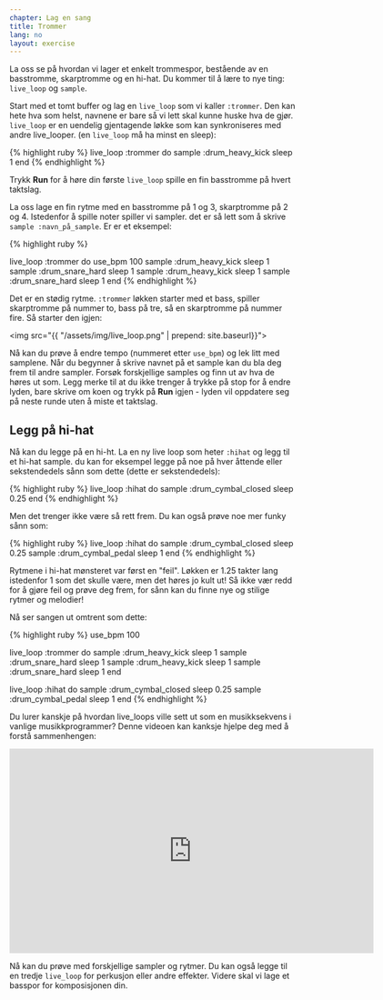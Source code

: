 ```yaml
---
chapter: Lag en sang
title: Trommer
lang: no
layout: exercise
---
```


La oss se på hvordan vi lager et enkelt trommespor, bestående av en basstromme, skarptromme og en hi-hat. Du kommer til å lære to nye ting: `live_loop` og `sample`.

Start med et tomt buffer og lag en `live_loop` som vi kaller `:trommer`. Den kan hete hva som helst, navnene er bare så vi lett skal kunne huske hva de gjør. `live_loop` er en uendelig gjentagende løkke som kan synkroniseres med andre live_looper. (en `live_loop` må ha minst en sleep):

{% highlight ruby %}
live_loop :trommer do
  sample :drum_heavy_kick
  sleep 1
end
{% endhighlight %}

Trykk **Run** for å høre din første `live_loop` spille en fin basstromme på hvert taktslag. 

La oss lage en fin rytme med en basstromme på 1 og 3, skarptromme på 2 og 4. Istedenfor å spille noter spiller vi sampler. det er så lett som å skrive `sample :navn_på_sample`. Er er et eksempel:

{% highlight ruby %}

live_loop :trommer do
  use_bpm 100
  sample :drum_heavy_kick
  sleep 1
  sample :drum_snare_hard
  sleep 1
  sample :drum_heavy_kick
  sleep 1
  sample :drum_snare_hard
  sleep 1
end
{% endhighlight %}

Det er en stødig rytme. `:trommer` løkken starter med et bass, spiller skarptromme på nummer to, bass på tre, så en skarptromme på nummer fire. Så starter den igjen:

<img src="{{ "/assets/img/live_loop.png" | prepend: site.baseurl}}">

Nå kan du prøve å endre tempo (nummeret etter `use_bpm`) og lek litt med samplene. Når du begynner å skrive navnet på et sample kan du bla deg frem til andre sampler. Forsøk forskjellige samples og finn ut av hva de høres ut som. Legg merke til at du ikke trenger å trykke på stop for å endre lyden, bare skrive om koen og trykk på **Run**  igjen - lyden vil oppdatere seg på neste runde uten å miste et taktslag.

## Legg på hi-hat

Nå kan du legge på en hi-ht. La en ny live loop som heter `:hihat` og legg til et hi-hat sample. du kan for eksempel legge på noe på hver åttende eller sekstendedels sånn som dette (dette er sekstendedels):

{% highlight ruby %}
live_loop :hihat do
  sample :drum_cymbal_closed
  sleep 0.25
end
{% endhighlight %}

Men det trenger ikke være så rett frem. Du kan også prøve noe mer funky sånn som:

{% highlight ruby %}
live_loop :hihat do
  sample :drum_cymbal_closed
  sleep 0.25
  sample :drum_cymbal_pedal
  sleep 1
end
{% endhighlight %}


Rytmene i hi-hat mønsteret var først en "feil". Løkken er 1.25 takter lang istedenfor 1 som det skulle være, men det høres jo kult ut! Så ikke vær redd for å gjøre feil og prøve deg frem, for sånn kan du finne nye og stilige rytmer og melodier!

Nå ser sangen ut omtrent som dette:

{% highlight ruby %}
use_bpm 100

live_loop :trommer do
  sample :drum_heavy_kick
  sleep 1
  sample :drum_snare_hard
  sleep 1
  sample :drum_heavy_kick
  sleep 1
  sample :drum_snare_hard
  sleep 1
end

live_loop :hihat do
  sample :drum_cymbal_closed
  sleep 0.25
  sample :drum_cymbal_pedal
  sleep 1
end
{% endhighlight %}

Du lurer kanskje på hvordan live_loops ville sett ut som en musikksekvens i vanlige musikkprogrammer? Denne videoen kan kanksje hjelpe deg med å forstå sammenhengen:

<iframe width="640" height="360" src="https://www.youtube.com/embed/iFMNOb33_KM?rel=0&amp;controls=0&amp;showinfo=0" frameborder="0" allowfullscreen></iframe>

Nå kan du prøve med forskjellige sampler og rytmer. Du kan også legge til en tredje `live_loop` for perkusjon eller andre effekter. Videre skal vi lage et basspor for komposisjonen din.
